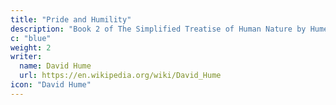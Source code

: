 ```yaml
---
title: "Pride and Humility"
description: "Book 2 of The Simplified Treatise of Human Nature by Hume"
c: "blue"
weight: 2
writer:
  name: David Hume
  url: https://en.wikipedia.org/wiki/David_Hume
icon: "David Hume"
---
```

